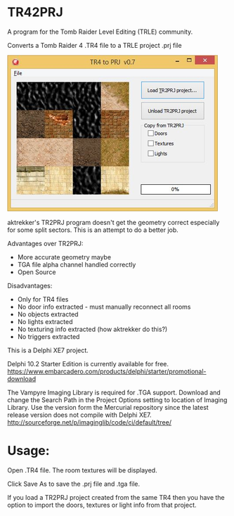 # TR42PRJ
A program for the Tomb Raider Level Editing (TRLE) community.

Converts a Tomb Raider 4 .TR4 file to a TRLE project .prj file

![Screenshot](./Screenshot.jpg)

aktrekker's TR2PRJ program doesn't get the geometry correct especially for some split sectors.
This is an attempt to do a better job.

Advantages over TR2PRJ:
- More accurate geometry maybe
- TGA file alpha channel handled correctly
- Open Source

Disadvantages:
- Only for TR4 files
- No door info extracted - must manually reconnect all rooms
- No objects extracted
- No lights extracted
- No texturing info extracted (how aktrekker do this?)
- No triggers extracted

This is a Delphi XE7 project.

Delphi 10.2 Starter Edition is currently available for free.
https://www.embarcadero.com/products/delphi/starter/promotional-download

The Vampyre Imaging Library is required for .TGA support.
Download and change the Search Path in the Project Options setting to location of Imaging Library.
Use the version form the Mercurial repository since the latest release version does not compile with Delphi XE7.
http://sourceforge.net/p/imaginglib/code/ci/default/tree/

# Usage:
Open .TR4 file. The room textures will be displayed.

Click Save As to save the .prj file and .tga file.

If you load a TR2PRJ project created from the same TR4 then you have the option to import the doors, textures or light info from that project.
